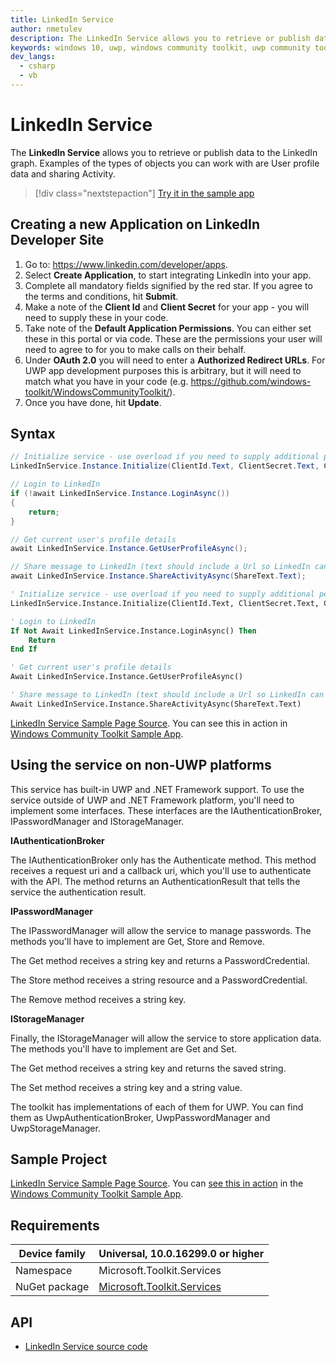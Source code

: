 ```yaml
---
title: LinkedIn Service
author: nmetulev
description: The LinkedIn Service allows you to retrieve or publish data to the LinkedIn graph. Examples of the types of objects you can work with are User profile data and sharing Activity.
keywords: windows 10, uwp, windows community toolkit, uwp community toolkit, uwp toolkit, LinkedIn Service
dev_langs:
  - csharp
  - vb
---
```


# LinkedIn Service

The **LinkedIn Service** allows you to retrieve or publish data to the LinkedIn graph. Examples of the types of objects you can work with are User profile data and sharing Activity.

> [!div class="nextstepaction"]
> [Try it in the sample app](uwpct://Services?sample=LinkedIn%20Service)

## Creating a new Application on LinkedIn Developer Site

1. Go to: https://www.linkedin.com/developer/apps.
2. Select **Create Application**, to start integrating LinkedIn into your app.
3. Complete all mandatory fields signified by the red star.  If you agree to the terms and conditions, hit **Submit**.
4. Make a note of the **Client Id** and **Client Secret** for your app - you will need to supply these in your code.
5. Take note of the **Default Application Permissions**.  You can either set these in this portal or via code.  These are the permissions your user will need to agree to for you to make calls on their behalf.
6. Under **OAuth 2.0** you will need to enter a **Authorized Redirect URLs**.  For UWP app development purposes this is arbitrary, but it will need to match what you have in your code (e.g. https://github.com/windows-toolkit/WindowsCommunityToolkit/).
7. Once you have done, hit **Update**.

## Syntax

```csharp
// Initialize service - use overload if you need to supply additional permissions
LinkedInService.Instance.Initialize(ClientId.Text, ClientSecret.Text, CallbackUri.Text);

// Login to LinkedIn
if (!await LinkedInService.Instance.LoginAsync())
{
    return;
}

// Get current user's profile details
await LinkedInService.Instance.GetUserProfileAsync();

// Share message to LinkedIn (text should include a Url so LinkedIn can scrape preview information)
await LinkedInService.Instance.ShareActivityAsync(ShareText.Text);
```
```vb
' Initialize service - use overload if you need to supply additional permissions
LinkedInService.Instance.Initialize(ClientId.Text, ClientSecret.Text, CallbackUri.Text)

' Login to LinkedIn
If Not Await LinkedInService.Instance.LoginAsync() Then
    Return
End If

' Get current user's profile details
Await LinkedInService.Instance.GetUserProfileAsync()

' Share message to LinkedIn (text should include a Url so LinkedIn can scrape preview information)
Await LinkedInService.Instance.ShareActivityAsync(ShareText.Text)
```

[LinkedIn Service Sample Page Source](https://github.com/Microsoft/WindowsCommunityToolkit//tree/master/Microsoft.Toolkit.Uwp.SampleApp/SamplePages/LinkedIn%20Service). You can see this in action in [Windows Community Toolkit Sample App](https://www.microsoft.com/store/apps/9NBLGGH4TLCQ).

## Using the service on non-UWP platforms

This service has built-in UWP and .NET Framework support. To use the service outside of UWP and .NET Framework platform, you'll need to implement some interfaces. These interfaces are the IAuthenticationBroker, IPasswordManager and IStorageManager.

**IAuthenticationBroker**

The IAuthenticationBroker only has the Authenticate method. This method receives a request uri and a callback uri, which you'll use to authenticate with the API. The method returns an AuthenticationResult that tells the service the authentication result.

**IPasswordManager**

The IPasswordManager will allow the service to manage passwords. The methods you'll have to implement are Get, Store and Remove.

The Get method receives a string key and returns a PasswordCredential.

The Store method receives a string resource and a PasswordCredential.

The Remove method receives a string key.

**IStorageManager**

Finally, the IStorageManager will allow the service to store application data. The methods you'll have to implement are Get and Set.

The Get method receives a string key and returns the saved string.

The Set method receives a string key and a string value.

The toolkit has implementations of each of them for UWP. You can find them as UwpAuthenticationBroker, UwpPasswordManager and UwpStorageManager.

## Sample Project

[LinkedIn Service Sample Page Source](https://github.com/Microsoft/WindowsCommunityToolkit//tree/master/Microsoft.Toolkit.Uwp.SampleApp/SamplePages/LinkedIn%20Service). You can [see this in action](uwpct://Services?sample=LinkedIn%20Service) in the [Windows Community Toolkit Sample App](https://aka.ms/uwptoolkitapp).

## Requirements

| Device family | Universal, 10.0.16299.0 or higher |
| --- | --- |
| Namespace | Microsoft.Toolkit.Services |
| NuGet package | [Microsoft.Toolkit.Services](https://www.nuget.org/packages/Microsoft.Toolkit.Services/) |

## API

* [LinkedIn Service source code](https://github.com/windows-toolkit/WindowsCommunityToolkit/tree/master/Microsoft.Toolkit.Services/Services/LinkedIn)
